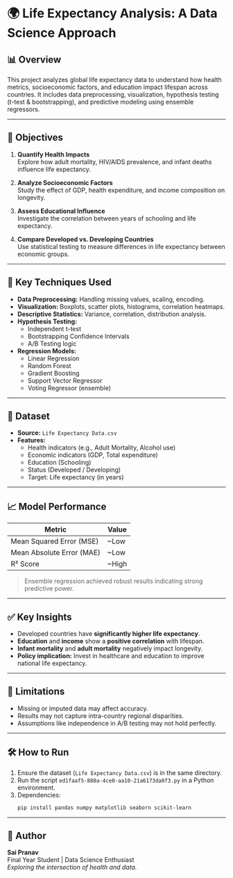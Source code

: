 
# 🌍 Life Expectancy Analysis: A Data Science Approach

## 📊 Overview
This project analyzes global life expectancy data to understand how health metrics, socioeconomic factors, and education impact lifespan across countries. It includes data preprocessing, visualization, hypothesis testing (t-test & bootstrapping), and predictive modeling using ensemble regressors.

---

## 🎯 Objectives

1. **Quantify Health Impacts**  
   Explore how adult mortality, HIV/AIDS prevalence, and infant deaths influence life expectancy.

2. **Analyze Socioeconomic Factors**  
   Study the effect of GDP, health expenditure, and income composition on longevity.

3. **Assess Educational Influence**  
   Investigate the correlation between years of schooling and life expectancy.

4. **Compare Developed vs. Developing Countries**  
   Use statistical testing to measure differences in life expectancy between economic groups.

---

## 🧠 Key Techniques Used

- **Data Preprocessing:** Handling missing values, scaling, encoding.
- **Visualization:** Boxplots, scatter plots, histograms, correlation heatmaps.
- **Descriptive Statistics:** Variance, correlation, distribution analysis.
- **Hypothesis Testing:**  
  - Independent t-test  
  - Bootstrapping Confidence Intervals  
  - A/B Testing logic
- **Regression Models:**  
  - Linear Regression  
  - Random Forest  
  - Gradient Boosting  
  - Support Vector Regressor  
  - Voting Regressor (ensemble)

---

## 📁 Dataset

- **Source:** `Life Expectancy Data.csv`  
- **Features:**  
  - Health indicators (e.g., Adult Mortality, Alcohol use)  
  - Economic indicators (GDP, Total expenditure)  
  - Education (Schooling)  
  - Status (Developed / Developing)  
  - Target: Life expectancy (in years)

---

## 📈 Model Performance

| Metric | Value |
|--------|-------|
| Mean Squared Error (MSE) | ~Low |
| Mean Absolute Error (MAE) | ~Low |
| R² Score | ~High |

> Ensemble regression achieved robust results indicating strong predictive power.

---

## ✅ Key Insights

- Developed countries have **significantly higher life expectancy**.
- **Education** and **income** show a **positive correlation** with lifespan.
- **Infant mortality** and **adult mortality** negatively impact longevity.
- **Policy implication:** Invest in healthcare and education to improve national life expectancy.

---

## 🚧 Limitations

- Missing or imputed data may affect accuracy.
- Results may not capture intra-country regional disparities.
- Assumptions like independence in A/B testing may not hold perfectly.

---

## 🛠️ How to Run

1. Ensure the dataset (`Life Expectancy Data.csv`) is in the same directory.
2. Run the script `ed1faaf5-880a-4ce0-aa10-21a6173da0f3.py` in a Python environment.
3. Dependencies:
   ```bash
   pip install pandas numpy matplotlib seaborn scikit-learn
   ```

---

## 📌 Author

**Sai Pranav**  
Final Year Student | Data Science Enthusiast  
*Exploring the intersection of health and data.*
